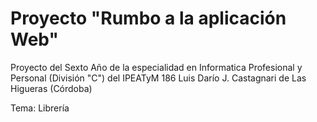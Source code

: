 # Proyecto "Rumbo a la aplicación Web"
Proyecto del Sexto Año de la especialidad en Informatica Profesional y Personal (División "C") del IPEATyM 186 Luis Darío J. Castagnari de Las Higueras (Córdoba)

Tema: Librería
